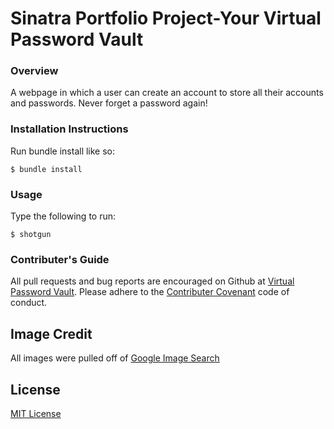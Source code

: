 # Sinatra Portfolio Project-Your Virtual Password Vault
### Overview

A webpage in which a user can create an account to store all their accounts and passwords. Never forget a password again!


### Installation Instructions

Run bundle install like so: 

```
$ bundle install 

```

### Usage

Type the following to run: 

```
$ shotgun
```

### Contributer's Guide

All pull requests and bug reports are encouraged on Github at [Virtual Password Vault](https://github.com/mariamfh9/Sinatra_Portfolio_Project_Passwords). Please adhere to the [Contributer Covenant](https://www.contributor-covenant.org/version/1/4/code-of-conduct/) code of conduct. 

## Image Credit 

All images were pulled off of [Google Image Search](https://images.google.com/)

## License

[MIT License](https://opensource.org/licenses/MIT)
